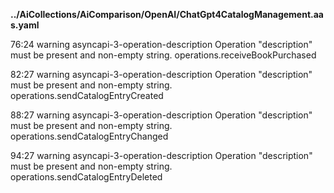 __../AiCollections/AiComparison/OpenAI/ChatGpt4CatalogManagement.aas.yaml__

76:24  warning  asyncapi-3-operation-description  Operation "description" must be present and non-empty string.  operations.receiveBookPurchased

82:27  warning  asyncapi-3-operation-description  Operation "description" must be present and non-empty string.  operations.sendCatalogEntryCreated

88:27  warning  asyncapi-3-operation-description  Operation "description" must be present and non-empty string.  operations.sendCatalogEntryChanged

94:27  warning  asyncapi-3-operation-description  Operation "description" must be present and non-empty string.  operations.sendCatalogEntryDeleted